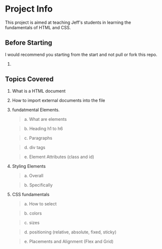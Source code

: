 # Project Info

This project is aimed at teaching Jeff's students in learning the fundamentals of HTML and CSS. 

## Before Starting

I would recommend you starting from the start and not pull or fork this repo. 

1. 

## Topics Covered
1. What is a HTML document
2. How to import external documents into the file
3. fundatmental Elements.
    > a. What are elements

    > b. Heading h1 to h6

    > c. Paragraphs <p></p>

    > d. div tags

    > e. Element Attributes (class and id)

4. Styling Elements
    > a. Overall

    > b. Specifically

5. CSS fundamentals
    > a. How to select

    > b. colors

    > c. sizes

    > d. positioning (relative, absolute, fixed, sticky)

    > e. Placements and Alignment (Flex and Grid)

